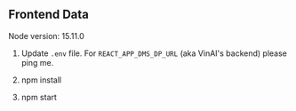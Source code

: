 ## Frontend Data 
Node version: 15.11.0

1. Update `.env` file. For `REACT_APP_DMS_DP_URL` (aka VinAI's backend) please ping me.

2. npm install

3. npm start
